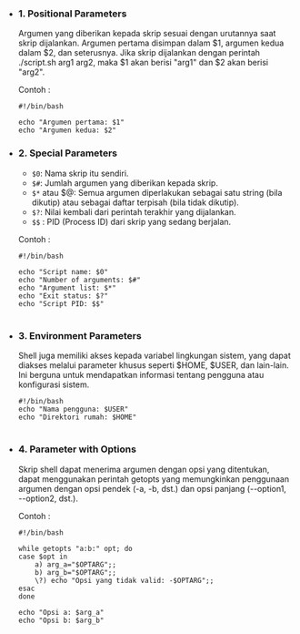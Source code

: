 - ### 1. Positional Parameters

    Argumen yang diberikan kepada skrip sesuai dengan urutannya saat skrip dijalankan. Argumen pertama disimpan dalam $1, argumen kedua dalam $2, dan seterusnya. Jika skrip dijalankan dengan perintah ./script.sh arg1 arg2, maka $1 akan berisi "arg1" dan $2 akan berisi "arg2".

    Contoh :
    ```
    #!/bin/bash

    echo "Argumen pertama: $1"
    echo "Argumen kedua: $2"
    ```

- ### 2. Special Parameters

    - `$0`: Nama skrip itu sendiri.
    - `$#`: Jumlah argumen yang diberikan kepada skrip.
    - `$*` atau $@: Semua argumen diperlakukan sebagai satu string (bila dikutip) atau sebagai daftar terpisah (bila tidak dikutip).
    - `$?`: Nilai kembali dari perintah terakhir yang dijalankan.
    - `$$` : PID (Process ID) dari skrip yang sedang berjalan.

    Contoh :
    ```
    #!/bin/bash

    echo "Script name: $0"
    echo "Number of arguments: $#"
    echo "Argument list: $*"
    echo "Exit status: $?"
    echo "Script PID: $$"
    ```
#
- ### 3. Environment Parameters
    Shell juga memiliki akses kepada variabel lingkungan sistem, yang dapat diakses melalui parameter khusus seperti $HOME, $USER, dan lain-lain. Ini berguna untuk mendapatkan informasi tentang pengguna atau konfigurasi sistem.

    ```
    #!/bin/bash
    echo "Nama pengguna: $USER"
    echo "Direktori rumah: $HOME"
    ```
#
- ### 4. Parameter with Options
    Skrip shell dapat menerima argumen dengan opsi yang ditentukan, dapat menggunakan perintah getopts yang memungkinkan penggunaan argumen dengan opsi pendek (-a, -b, dst.) dan opsi panjang (--option1, --option2, dst.).

    Contoh :
    ```
    #!/bin/bash

    while getopts "a:b:" opt; do
    case $opt in
        a) arg_a="$OPTARG";;
        b) arg_b="$OPTARG";;
        \?) echo "Opsi yang tidak valid: -$OPTARG";;
    esac
    done

    echo "Opsi a: $arg_a"
    echo "Opsi b: $arg_b"
    ```